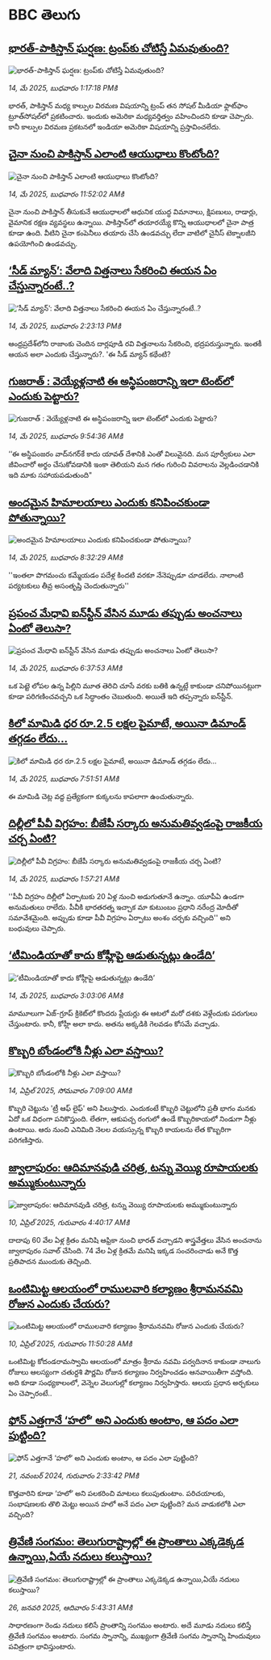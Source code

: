 # BBC తెలుగు## [భారత్-పాకిస్తాన్ ఘర్షణ: ట్రంప్‌కు చోటిస్తే ఏమవుతుంది?](https://www.bbc.com/telugu/articles/cqxe8pj3zevo?at_campaign=githubrss)![భారత్-పాకిస్తాన్ ఘర్షణ: ట్రంప్‌కు చోటిస్తే ఏమవుతుంది?](https://ichef.bbci.co.uk/ace/standard/240/cpsprodpb/3d15/live/bc737c90-30be-11f0-96c3-cf669419a2b0.jpg)_14, మే 2025, బుధవారం 1:17:18 PMకి_భారత్, పాకిస్తాన్ మధ్య కాల్పుల విరమణ  విషయాన్ని ట్రంప్ తన సోషల్ మీడియా ఫ్లాట్‌ఫాం ట్రూత్‌సోషల్‌లో ప్రకటించారు. ఇందుకు అమెరికా మధ్యవర్తిత్వం వహించిందని కూడా చెప్పారు. కానీ కాల్పుల విరమణ ప్రకటనలో  ఇండియా అమెరికా విషయాన్ని ప్రస్తావించలేదు.## [చైనా నుంచి పాకిస్తాన్ ఎలాంటి ఆయుధాలు కొంటోంది?](https://www.bbc.com/telugu/articles/cgle96nn4gzo?at_campaign=githubrss)![చైనా నుంచి పాకిస్తాన్ ఎలాంటి ఆయుధాలు కొంటోంది?](https://ichef.bbci.co.uk/ace/standard/240/cpsprodpb/9e73/live/cde60be0-3083-11f0-aa5f-71944dd67a64.jpg)_14, మే 2025, బుధవారం 11:52:02 AMకి_చైనా నుంచి పాకిస్తాన్ తీసుకునే ఆయుధాలలో ఆధునిక యుద్ధ విమానాలు, క్షిపణులు, రాడార్లు, వైమానిక రక్షణ వ్యవస్థలు ఉన్నాయి.  పాకిస్తాన్‌లో తయారయ్యే కొన్ని ఆయుధాలలో చైనా పాత్ర కూడా ఉంది. వీటిని చైనా కంపెనీలు తయారు చేసి ఉండవచ్చు లేదా వాటిలో చైనీస్ టెక్నాలజీని ఉపయోగించి ఉండవచ్చు.## [ ‘సీడ్ మ్యాన్’: వేలాది విత్తనాలు సేకరించి ఈయన ఏం చేస్తున్నారంటే..?](https://www.bbc.com/telugu/articles/cn84g9je1gpo?at_campaign=githubrss)![ ‘సీడ్ మ్యాన్’: వేలాది విత్తనాలు సేకరించి ఈయన ఏం చేస్తున్నారంటే..?](https://ichef.bbci.co.uk/ace/standard/240/cpsprodpb/a60f/live/363ef790-3018-11f0-8947-7d6241f9fce9.jpg)_14, మే 2025, బుధవారం 2:23:13 PMకి_ఆంధ్రప్రదేశ్‌లోని రాజాంకు చెందిన దార్లపూడి రవి విత్తనాలను సేకరించి, భద్రపరుస్తున్నారు. ఇంతకీ ఆయన అలా ఎందుకు చేస్తున్నారు?. 'ఈ సీడ్ మ్యాన్‌ కథేంటి?## [గుజరాత్‌ : వెయ్యేళ్లనాటి ఈ అస్థిపంజరాన్ని ఇలా టెంట్‌లో ఎందుకు పెట్టారు?](https://www.bbc.com/telugu/articles/c9w8wjnk92go?at_campaign=githubrss)![గుజరాత్‌ : వెయ్యేళ్లనాటి ఈ అస్థిపంజరాన్ని ఇలా టెంట్‌లో ఎందుకు పెట్టారు?](https://ichef.bbci.co.uk/ace/standard/240/cpsprodpb/9dd3/live/88791090-2a6e-11f0-8ff1-59f5dcf8e9f5.jpg)_14, మే 2025, బుధవారం 9:54:36 AMకి_‘‘ఈ అస్థిపంజరం వాద్‌నగర్‌కే కాదు యావత్ దేశానికి ఎంతో విలువైనది. మన పూర్వీకులు ఎలా జీవించారో అర్థం చేసుకోవడానికి  ఇంకా తెలియని మన గతం గురించి వివరాలను వెల్లడించడానికి ఇది మాకు సహాయపడుతుంది"## [అందమైన హిమాలయాలు ఎందుకు కనిపించకుండా పోతున్నాయి?](https://www.bbc.com/telugu/articles/cn0g8yp1n57o?at_campaign=githubrss)![అందమైన హిమాలయాలు ఎందుకు కనిపించకుండా పోతున్నాయి?](https://ichef.bbci.co.uk/ace/standard/240/cpsprodpb/e96b/live/2b601470-3096-11f0-ad02-b95db8a5d645.jpg)_14, మే 2025, బుధవారం 8:32:29 AMకి_''ఇంతలా పొగమంచు కమ్మేయడం పదేళ్ల కిందటి వరకూ నేనెప్పుడూ చూడలేదు. నాలాంటి పర్యటకులు తీవ్ర అసంతృప్తి చెందుతున్నారు''## [ప్రపంచ మేధావి ఐన్‌స్టీన్ వేసిన మూడు తప్పుడు అంచనాలు ఏంటో తెలుసా?](https://www.bbc.com/telugu/articles/ce3vy6rqd95o?at_campaign=githubrss)![ప్రపంచ మేధావి ఐన్‌స్టీన్ వేసిన మూడు తప్పుడు అంచనాలు ఏంటో తెలుసా?](https://ichef.bbci.co.uk/ace/standard/240/cpsprodpb/072e/live/bd7b8740-307d-11f0-83bc-fd64f6f27b0e.jpg)_14, మే 2025, బుధవారం 6:37:53 AMకి_ఒక పెట్టె లోపల ఉన్న పిల్లిని మూత తెరిచి చూసే వరకు బతికి ఉన్నట్లే కాకుండా చనిపోయినట్లుగా కూడా పరిగణించవచ్చని ఒక సిద్ధాంతం చెబుతుంది. అయితే ఇది తప్పన్నారు ఐన్‌స్టీన్.## [కిలో మామిడి ధర రూ.2.5 లక్షల పైమాటే, అయినా డిమాండ్ తగ్గడం లేదు...](https://www.bbc.com/telugu/articles/ckgrxnjvj5yo?at_campaign=githubrss)![కిలో మామిడి ధర రూ.2.5 లక్షల పైమాటే, అయినా డిమాండ్ తగ్గడం లేదు...](https://ichef.bbci.co.uk/ace/standard/240/cpsprodpb/e62b/live/360b03f0-3094-11f0-8947-7d6241f9fce9.jpg)_14, మే 2025, బుధవారం 7:51:51 AMకి_ఈ మామిడి చెట్ల వద్ద ప్రత్యేకంగా కుక్కలను కాపలాగా ఉంచుతున్నారు.## [దిల్లీలో పీవీ విగ్రహం: బీజేపీ సర్కారు అనుమతివ్వడంపై రాజకీయ చర్చ ఏంటి?](https://www.bbc.com/telugu/articles/clyvn74jdn0o?at_campaign=githubrss)![దిల్లీలో పీవీ విగ్రహం: బీజేపీ సర్కారు అనుమతివ్వడంపై రాజకీయ చర్చ ఏంటి?](https://ichef.bbci.co.uk/ace/standard/240/cpsprodpb/ad2e/live/f36ab720-3066-11f0-99f5-1b62eaf63e31.jpg)_14, మే 2025, బుధవారం 1:57:21 AMకి_''పీవీ విగ్రహం దిల్లీలో ఏర్పాటుకు 20 ఏళ్ల నుంచి అడుగుతూనే ఉన్నాం. యూపీఏ ఉండగా అనుమతులు రాలేదు. పీవీకి భారతరత్న ఇచ్చాక మా కుటుంబం ప్రధాని నరేంద్ర మోదీతో సమావేశమైంది. అప్పుడు కూడా పీవీ విగ్రహం ఏర్పాటు అంశం చర్చకు వచ్చింది'' అని బంధువులు చెప్పారు.## [‘టీమిండియాతో కాదు కోహ్లీపై ఆడుతున్నట్లు ఉండేది’](https://www.bbc.com/telugu/articles/ce3928ne5yqo?at_campaign=githubrss)![‘టీమిండియాతో కాదు కోహ్లీపై ఆడుతున్నట్లు ఉండేది’](https://ichef.bbci.co.uk/ace/standard/240/cpsprodpb/9088/live/10922910-3070-11f0-96c3-cf669419a2b0.jpg)_14, మే 2025, బుధవారం 3:03:06 AMకి_మామూలుగా ఏజ్-గ్రూప్ క్రికెట్‌లో కొందరు ప్లేయర్లు ఈ ఆటలో మరో దశకు వెళ్లేందుకు పరుగులు చేస్తుంటారు. కానీ, కోహ్లీ అలా కాదు. అతను అక్కడికి గెలవడం కోసమే వచ్చాడు.## [కొబ్బరి బోండంలోకి నీళ్లు ఎలా వస్తాయి?](https://www.bbc.com/telugu/articles/czjn4mzxxy8o?at_campaign=githubrss)![కొబ్బరి బోండంలోకి నీళ్లు ఎలా వస్తాయి?](https://ichef.bbci.co.uk/ace/standard/240/cpsprodpb/46c5/live/684a55e0-18fd-11f0-8b11-7756b7b808cc.jpg)_14, ఏప్రిల్ 2025, సోమవారం 7:09:00 AMకి_కొబ్బరి చెట్టును 'ట్రీ ఆఫ్ లైఫ్' అని పిలుస్తారు. ఎందుకంటే కొబ్బరి చెట్టులోని ప్రతీ భాగం మనకు ఏదో ఒక విధంగా పనికొస్తుంది. లేతగా, ఆకుపచ్చ రంగులో ఉండే కొబ్బరికాయలో నిండుగా నీళ్లు ఉంటాయి. ఆరు నుంచి ఎనిమిది నెలల వయస్సున్న కొబ్బరి కాయలను లేత కొబ్బరిగా పరిగణిస్తారు.## [జ్వాలాపురం: ఆదిమానవుడి చరిత్ర, టన్ను వెయ్యి రూపాయలకు అమ్ముకుంటున్నారు ](https://www.bbc.com/telugu/articles/creqqnwdd5qo?at_campaign=githubrss)![జ్వాలాపురం: ఆదిమానవుడి చరిత్ర, టన్ను వెయ్యి రూపాయలకు అమ్ముకుంటున్నారు ](https://ichef.bbci.co.uk/ace/standard/240/cpsprodpb/765e/live/b472e2d0-15b4-11f0-842b-a7355694993d.jpg)_10, ఏప్రిల్ 2025, గురువారం 4:40:17 AMకి_దాదాపు 60 వేల ఏళ్ల క్రితం మనిషి ఆఫ్రికా నుంచి భారత్ వచ్చాడని శాస్త్రవేత్తలు వేసిన అంచనాను జ్వాలాపురం సవాల్ చేసింది. 74 వేల ఏళ్ల క్రితమే మనిషి ఇక్కడ సంచరించాడు అనే కొత్త ప్రతిపాదన ముందుకు తెచ్చింది.## [ఒంటిమిట్ట ఆలయంలో రాములవారి కల్యాణం శ్రీరామనవమి రోజున ఎందుకు చేయరు?](https://www.bbc.com/telugu/articles/ce822j5e465o?at_campaign=githubrss)![ఒంటిమిట్ట ఆలయంలో రాములవారి కల్యాణం శ్రీరామనవమి రోజున ఎందుకు చేయరు?](https://ichef.bbci.co.uk/ace/standard/240/cpsprodpb/fed5/live/25534d40-1601-11f0-b58a-6113af226972.jpg)_10, ఏప్రిల్ 2025, గురువారం 11:50:28 AMకి_ఒంటిమిట్ట కోదండరామస్వామి ఆలయంలో మాత్రం శ్రీరామ నవమి పర్వదినాన కాకుండా నాలుగు రోజులు ఆలస్యంగా చతుర్దశి పౌర్ణమి రోజున కల్యాణం నిర్వహించడం ఆనవాయితీగా వస్తోంది. అది కూడా సంధ్యకాలంలో, వెన్నెల వెలుగుల్లో కల్యాణం నిర్వహిస్తారు. ఆలయ ప్రధాన అర్చకులు ఏం చెప్పారంటే..## [ఫోన్ ఎత్తగానే ‘హలో’ అని ఎందుకు అంటాం, ఆ పదం ఎలా పుట్టింది?](https://www.bbc.com/telugu/articles/cgj7x7gdjq4o?at_campaign=githubrss)![ఫోన్ ఎత్తగానే ‘హలో’ అని ఎందుకు అంటాం, ఆ పదం ఎలా పుట్టింది?](https://ichef.bbci.co.uk/ace/standard/240/cpsprodpb/0618/live/7a20ebb0-a807-11ef-b21e-5359bd56d02f.jpg)_21, నవంబర్ 2024, గురువారం 2:33:42 PMకి_కొత్తవారిని కూడా ‘హలో’ అని పలకరించి మాటలు కలుపుతుంటాం.  పరిచయాలకు, సంభాషణలకు తొలి మెట్టు అయిన హలో అనే పదం ఎలా పుట్టింది? మన వాడుకలోకి ఎలా వచ్చింది?## [త్రివేణి సంగమం: తెలుగురాష్ట్రాల్లో ఈ ప్రాంతాలు ఎక్కడెక్కడ ఉన్నాయి,ఏయే నదులు కలుస్తాయి? ](https://www.bbc.com/telugu/articles/cz7elrr17jeo?at_campaign=githubrss)![త్రివేణి సంగమం: తెలుగురాష్ట్రాల్లో ఈ ప్రాంతాలు ఎక్కడెక్కడ ఉన్నాయి,ఏయే నదులు కలుస్తాయి? ](https://ichef.bbci.co.uk/ace/standard/240/cpsprodpb/9dad/live/7f50e780-da42-11ef-a37f-eba91255dc3d.jpg)_26, జనవరి 2025, ఆదివారం 5:43:31 AMకి_సాధారణంగా రెండు నదులు కలిసే ప్రాంతాన్ని సంగమం అంటారు. అదే మూడు నదులు కలిస్తే త్రివేణి సంగమం అంటారు. సంగమ స్నానాన్ని, ముఖ్యంగా త్రివేణి సంగమ స్నానాన్ని హిందువులు పవిత్రంగా భావిస్తుంటారు.